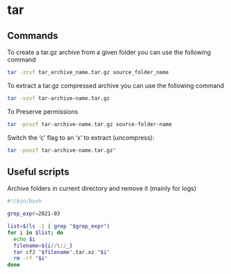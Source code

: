 # tar

## Commands

To create a tar.gz archive from a given folder you can use the following command

```bash
tar -zcvf tar_archive_name.tar.gz source_folder_name
```

To extract a tar.gz compressed archive you can use the following command

```bash
tar -xzvf tar-archive-name.tar.gz
```

To Preserve permissions

```bash
tar -pcvzf tar-archive-name.tar.gz source-folder-name
```

Switch the ‘c’ flag to an ‘x’ to extract (uncompress):

```bash
tar -pxvzf tar-archive-name.tar.gz"
```

## Useful scripts

Archive folders in current directory and remove it (mainly for logs)

```bash
#!/bin/bash

grep_expr=2021-03

list=$(ls -1 | grep "$grep_expr")
for i in $list; do
  echo $i
  filename=${i//\:/_}
  tar cfJ "$filename".tar.xz "$i"
  rm -rf "$i"
done

```